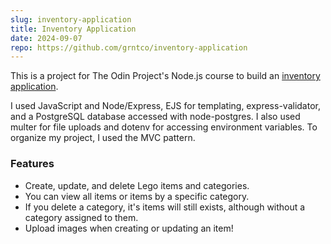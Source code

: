 ```yaml
---
slug: inventory-application
title: Inventory Application
date: 2024-09-07
repo: https://github.com/grntco/inventory-application
---
```


This is a project for The Odin Project's Node.js course to build an [inventory application](https://www.theodinproject.com/lessons/node-path-nodejs-inventory-application).

I used JavaScript and Node/Express, EJS for templating, express-validator, and a PostgreSQL database accessed with node-postgres. I also used multer for file uploads and dotenv for accessing environment variables. To organize my project, I used the MVC pattern.

### Features

-   Create, update, and delete Lego items and categories.
-   You can view all items or items by a specific category.
-   If you delete a category, it's items will still exists, although without a category assigned to them.
-   Upload images when creating or updating an item!
